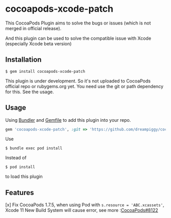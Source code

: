 # cocoapods-xcode-patch

This CocoaPods Plugin aims to solve the bugs or issues (which is not merged in official release).

And this plugin can be used to solve the compatible issue with Xcode (especially Xcode beta version)

## Installation

```
$ gem install cocoapods-xcode-patch
```

This plugin is under development. So it's not uploaded to CocoaPods official repo or rubygems.org yet. You need use the git or path dependency for this. See the usage.

## Usage

Using [Bundler](https://bundler.io/) and [Gemfile](https://bundler.io/gemfile.html) to add this plugin into your repo.

```ruby
gem 'cocoapods-xcode-patch', :git => 'https://github.com/dreampiggy/cocoapods-xcode-patch.git', :branch => 'master'
```

Use

```
$ bundle exec pod install
```

Instead of 

```
$ pod install
```

to load this plugin

## Features

[x] Fix CocoaPods 1.7.5, when using Pod with `s.resource = 'ABC.xcassets'`, Xcode 11 New Build System will cause error, see more :[CocoaPods#8122](https://github.com/CocoaPods/CocoaPods/issues/8122)

